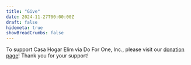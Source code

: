 ```yaml
---
title: "Give"
date: 2024-11-27T00:00:00Z
draft: false
hidemeta: true
showBreadCrumbs: false
---
```


To support Casa Hogar Elim via Do For One, Inc., please visit our [donation page](https://givebutter.com/casahogarelim)! Thank you for your support!
